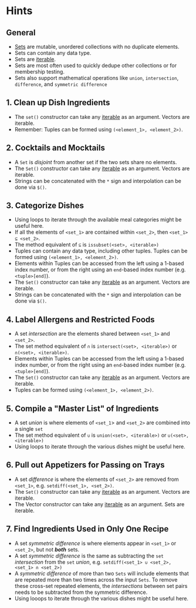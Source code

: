 # Hints

## General

- [Sets][sets] are mutable, unordered collections with no duplicate elements.
- Sets can contain any data type.
- Sets are [iterable][iterable].
- Sets are most often used to quickly dedupe other collections or for membership testing.
- Sets also support mathematical operations like `union`, `intersection`, `difference`, and `symmetric difference`

## 1. Clean up Dish Ingredients

- The `set()` constructor can take any [iterable][iterable] as an argument. Vectors are iterable.
- Remember: Tuples can be formed using `(<element_1>, <element_2>)`.

## 2. Cocktails and Mocktails

- A `Set` is _disjoint_ from another set if the two sets share no elements.
- The `Set()` constructor can take any [iterable][iterable] as an argument. Vectors are iterable.
- Strings can be concatenated with the `*` sign and interpolation can be done via `$()`.

## 3. Categorize Dishes

- Using loops to iterate through the available meal categories might be useful here.
- If all the elements of `<set_1>` are contained within `<set_2>`, then `<set_1> ⊆ <set_2>`.
- The method equivalent of `⊆` is `issubset(<set>, <iterable>)`
- Tuples can contain any data type, including other tuples.  Tuples can be formed using `(<element_1>, <element_2>)`.
- Elements within Tuples can be accessed from the left using a 1-based index number, or from the right using an `end`-based index number (e.g. `<tuple>[end]`).
- The `Set()` constructor can take any [iterable][iterable] as an argument. Vectors are iterable.
- Strings can be concatenated with the `*` sign and interpolation can be done via `$()`.

## 4. Label Allergens and Restricted Foods

- A set _intersection_ are the elements shared between `<set_1>` and `<set_2>`.
- The set method equivalent of `∩` is `intersect(<set>, <iterable>)` or `∩(<set>, <iterable>)`.
- Elements within Tuples can be accessed from the left using a 1-based index number, or from the right using an `end`-based index number (e.g. `<tuple>[end]`).
- The `Set()` constructor can take any [iterable][iterable] as an argument. Vectors are iterable.
- Tuples can be formed using `(<element_1>, <element_2>)`.

## 5. Compile a "Master List" of Ingredients

- A set _union_ is where elements of `<set_1`> and `<set_2>` are combined into a single `set`
- The set method equivalent of `∪` is `union(<set>, <iterable>)` or `∪(<set>, <iterable>)`
- Using loops to iterate through the various dishes might be useful here.

## 6. Pull out Appetizers for Passing on Trays

- A set _difference_ is where the elements of  `<set_2>`  are removed from `<set_1>`, e.g. `setdiff(<set_1>, <set_2>)`.
- The `Set()` constructor can take any [iterable][iterable] as an argument. Vectors are iterable.
- The Vector constructor can take any [iterable][iterable] as an argument. Sets are iterable.

## 7. Find Ingredients Used in Only One Recipe

- A set _symmetric difference_ is where  elements appear in `<set_1>` or `<set_2>`, but not **_both_** sets.
- A set _symmetric difference_ is the same as subtracting the `set` _intersection_ from the `set` _union_, e.g. `setdiff(<set_1> ∪ <set_2>, <set_1> ∩ <set_2>)`
- A _symmetric difference_ of more than two `Sets` will include elements that are repeated more than two times across the input `Sets`.  To remove these cross-set repeated elements, the _intersections_ between set pairs needs to be subtracted from the symmetric difference.
- Using looops to iterate through the various dishes might be useful here.


[iterable]: https://docs.julialang.org/en/v1/base/collections/#Iterable-Collections
[sets]: https://docs.julialang.org/en/v1/base/collections/#Base.Set
